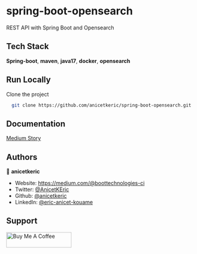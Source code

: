 # spring-boot-opensearch

REST API with Spring Boot and Opensearch

## Tech Stack

**Spring-boot**, **maven**, **java17**, **docker**, **opensearch**

## Run Locally

Clone the project

```bash
  git clone https://github.com/anicetkeric/spring-boot-opensearch.git
```

## Documentation

[Medium Story](https://boottechnologies-ci.medium.com/rest-api-with-spring-boot-and-opensearch-dd9a3b637157)

## Authors

👤 **anicetkeric**

* Website: https://medium.com/@boottechnologies-ci
* Twitter: [@AnicetKEric](https://twitter.com/AnicetKEric)
* Github: [@anicetkeric](https://github.com/anicetkeric)
* LinkedIn: [@eric-anicet-kouame](https://linkedin.com/in/eric-anicet-kouame-49029577)

## Support
<a href="https://www.buymeacoffee.com/boottechnou" target="_blank"><img src="https://cdn.buymeacoffee.com/buttons/default-orange.png" alt="Buy Me A Coffee" height="41" width="174"></a>
